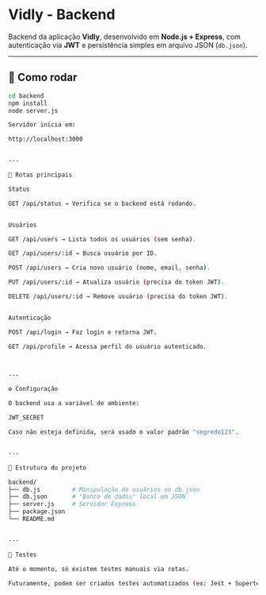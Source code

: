 # Vidly - Backend

Backend da aplicação **Vidly**, desenvolvido em **Node.js + Express**, com autenticação via **JWT** e persistência simples em arquivo JSON (`db.json`).

---

## 🚀 Como rodar

```bash
cd backend
npm install
node server.js

Servidor inicia em:

http://localhost:3000


---

🔑 Rotas principais

Status

GET /api/status → Verifica se o backend está rodando.


Usuários

GET /api/users → Lista todos os usuários (sem senha).

GET /api/users/:id → Busca usuário por ID.

POST /api/users → Cria novo usuário (nome, email, senha).

PUT /api/users/:id → Atualiza usuário (precisa do token JWT).

DELETE /api/users/:id → Remove usuário (precisa do token JWT).


Autenticação

POST /api/login → Faz login e retorna JWT.

GET /api/profile → Acessa perfil do usuário autenticado.



---

⚙️ Configuração

O backend usa a variável de ambiente:

JWT_SECRET

Caso não esteja definida, será usado o valor padrão "segredo123".


---

📂 Estrutura do projeto

backend/
├── db.js         # Manipulação de usuários no db.json
├── db.json       # "Banco de dados" local em JSON
├── server.js     # Servidor Express
├── package.json
└── README.md


---

🧪 Testes

Até o momento, só existem testes manuais via rotas.

Futuramente, podem ser criados testes automatizados (ex: Jest + Supertest).


